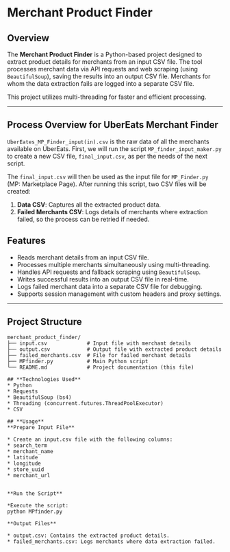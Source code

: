 # **Merchant Product Finder**

## **Overview**  
The **Merchant Product Finder** is a Python-based project designed to extract product details for merchants from an input CSV file. The tool processes merchant data via API requests and web scraping (using `BeautifulSoup`), saving the results into an output CSV file. Merchants for whom the data extraction fails are logged into a separate CSV file.  

This project utilizes multi-threading for faster and efficient processing.

---
## **Process Overview for UberEats Merchant Finder**
`UberEates_MP_Finder_input(in).csv` is the raw data of all the merchants available on UberEats. First, we will run the script `MP_finder_input_maker.py` to create a new CSV file, `final_input.csv`, as per the needs of the next script.  

The `final_input.csv` will then be used as the input file for `MP_Finder.py` (MP: Marketplace Page). After running this script, two CSV files will be created:  

1. **Data CSV**: Captures all the extracted product data.  
2. **Failed Merchants CSV**: Logs details of merchants where extraction failed, so the process can be retried if needed.  

## **Features**  
* Reads merchant details from an input CSV file.  
* Processes multiple merchants simultaneously using multi-threading.  
* Handles API requests and fallback scraping using `BeautifulSoup`.  
* Writes successful results into an output CSV file in real-time.  
* Logs failed merchant data into a separate CSV file for debugging.  
* Supports session management with custom headers and proxy settings.  

---

## **Project Structure**  
```plaintext
merchant_product_finder/
├── input.csv             # Input file with merchant details
├── output.csv            # Output file with extracted product details
├── failed_merchants.csv  # File for failed merchant details
├── MPfinder.py           # Main Python script
└── README.md             # Project documentation (this file)

## **Technologies Used**
* Python
* Requests
* BeautifulSoup (bs4)
* Threading (concurrent.futures.ThreadPoolExecutor)
* CSV

## **Usage**
**Prepare Input File**

* Create an input.csv file with the following columns:
* search_term
* merchant_name
* latitude
* longitude
* store_uuid
* merchant_url


**Run the Script**

*Execute the script:
python MPfinder.py

**Output Files**

* output.csv: Contains the extracted product details.
* failed_merchants.csv: Logs merchants where data extraction failed.

